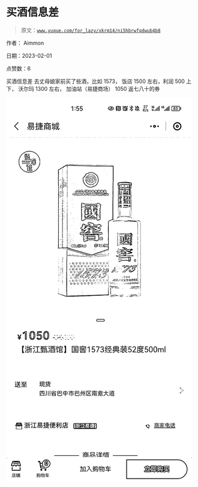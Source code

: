 # 买酒信息差

> 原文：[`www.yuque.com/for_lazy/xkrm14/ni5hbrwfqdwub4b8`](https://www.yuque.com/for_lazy/xkrm14/ni5hbrwfqdwub4b8)



作者： Aimmon 

日期：2023-02-01 

点赞数：6 

买酒信息差 去丈母娘家前买了些酒，比如 1573， 饭店 1500 左右，利润 500 上下， 沃尔玛 1300 左右， 加油站（易捷商场） 1050 返七八十的券 

![](img/310b6f163c02709af5ddf195655743f4.png)  

